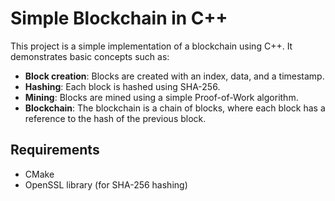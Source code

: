 # Simple Blockchain in C++

This project is a simple implementation of a blockchain using C++. It demonstrates basic concepts such as:

- **Block creation**: Blocks are created with an index, data, and a timestamp.
- **Hashing**: Each block is hashed using SHA-256.
- **Mining**: Blocks are mined using a simple Proof-of-Work algorithm.
- **Blockchain**: The blockchain is a chain of blocks, where each block has a reference to the hash of the previous block.

## Requirements

- CMake
- OpenSSL library (for SHA-256 hashing)
